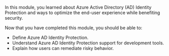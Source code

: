 In this module, you learned about Azure Active Directory (AD) Identity Protection and ways to optimize the end-user experience while benefiting security.

Now that you have completed this module, you should be able to:

- Define Azure AD Identity Protection.
- Understand Azure AD Identity Protection support for development tools.
- Explain how users can remediate risky behavior.
